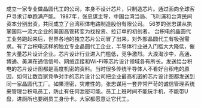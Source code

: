 成立一家专业做晶圆代工的公司，本身不设计芯片，只制造芯片。通过面向全球客户寻求订单跑满产能。
1987年，张忠谋主导，中国台湾当局、飞利浦和台湾民间资本分别出资，共同成立了台湾积体电路制造股份有限公司。
56岁的张忠谋从执掌国际一流大企业的美国高管转变为找投资、拉订单的初创者。
台积电的晶圆代工业务跑起来后，世界各地的独立芯片公司冒了出来，对外部晶圆代工有极强需求。有了台积电这样的独立专业晶圆代工企业，半导体行业进入门槛大大降低，催生大量芯片设计企业。芯片设计行业进入门槛低，竞争激烈。大浪淘沙中，高通、博通、美满在通信信号、网络连接和Wi-Fi等芯片设计领域各有所长。发送给台积电的芯片设计图都是高度机密的资料。当时很多传统半导体人不看好台积电的原因，如何让数百家竞争对手的芯片设计公司把企业最高机密的芯片设计图都发送到同一家晶圆代工厂。如果泄密，灾难性的。张忠谋用一套异常严苛的诚信管理系统来管理台积电员工，防止有任何泄密可能。员工上班时间不能玩手机，不能带U盘，进厕所也要刷员工身份卡。大家都愿意让它代工。

